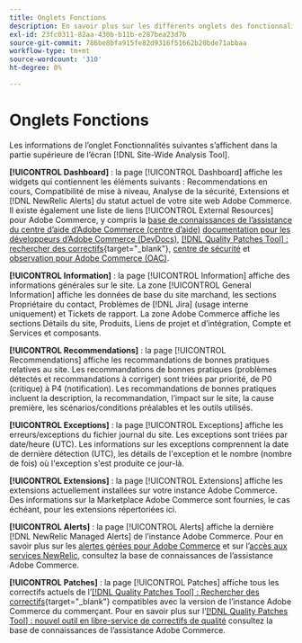 ```yaml
---
title: Onglets Fonctions
description: En savoir plus sur les différents onglets des fonctionnalités de  [!DNL Site-Wide Analysis Tool]
exl-id: 23fc0311-82aa-430b-b11b-e287bea23d7b
source-git-commit: 786be8bfa915fe82d9316f51662b20bde71abbaa
workflow-type: tm+mt
source-wordcount: '310'
ht-degree: 0%

---
```


# Onglets Fonctions

Les informations de l’onglet Fonctionnalités suivantes s’affichent dans la partie supérieure de l’écran [!DNL Site-Wide Analysis Tool].

**[!UICONTROL Dashboard]** : la page [!UICONTROL Dashboard] affiche les widgets qui contiennent les éléments suivants : Recommendations en cours, Compatibilité de mise à niveau, Analyse de la sécurité, Extensions et [!DNL NewRelic Alerts] du statut actuel de votre site web Adobe Commerce. Il existe également une liste de liens [!UICONTROL External Resources] pour Adobe Commerce, y compris la [base de connaissances de l’assistance du centre d’aide d’Adobe Commerce (centre d’aide)](https://experienceleague.adobe.com/docs/commerce-knowledge-base/kb/overview.html) [documentation pour les développeurs d’Adobe Commerce (DevDocs)](https://developer.adobe.com/commerce/docs/), [[!DNL Quality Patches Tool] : rechercher des correctifs](https://experienceleague.adobe.com/tools/commerce-quality-patches/index.html){target="_blank"}, [centre de sécurité](https://helpx.adobe.com/security.html) et [observation pour Adobe Commerce (OAC)](https://experienceleague.adobe.com/docs/commerce-operations/tools/observation-for-adobe-commerce/intro.html).

**[!UICONTROL Information]** : la page [!UICONTROL Information] affiche des informations générales sur le site.
La zone [!UICONTROL General Information] affiche les données de base du site marchand, les sections Propriétaire du contact, Problèmes de [!DNL Jira] (usage interne uniquement) et Tickets de rapport.
La zone Adobe Commerce affiche les sections Détails du site, Produits, Liens de projet et d’intégration, Compte et Services et composants.

**[!UICONTROL Recommendations]** : la page [!UICONTROL Recommendations] affiche les recommandations de bonnes pratiques relatives au site. Les recommandations de bonnes pratiques (problèmes détectés et recommandations à corriger) sont triées par priorité, de P0 (critique) à P4 (notification).
Les recommandations de bonnes pratiques incluent la description, la recommandation, l’impact sur le site, la cause première, les scénarios/conditions préalables et les outils utilisés.

**[!UICONTROL Exceptions]** : la page [!UICONTROL Exceptions] affiche les erreurs/exceptions du fichier journal du site. Les exceptions sont triées par date/heure (UTC).
Les informations sur les exceptions comprennent la date de dernière détection (UTC), les détails de l&#39;exception et le nombre (nombre de fois) où l&#39;exception s&#39;est produite ce jour-là.

**[!UICONTROL Extensions]** : la page [!UICONTROL Extensions] affiche les extensions actuellement installées sur votre instance Adobe Commerce. Des informations sur la Marketplace Adobe Commerce sont fournies, le cas échéant, pour les extensions répertoriées ici.

**[!UICONTROL Alerts]** : la page [!UICONTROL Alerts] affiche la dernière [!DNL NewRelic Managed Alerts] de l’instance Adobe Commerce. Pour en savoir plus sur les [alertes gérées pour Adobe Commerce](https://experienceleague.adobe.com/docs/commerce-knowledge-base/kb/support-tools/managed-alerts/managed-alerts-for-magento-commerce.html) et sur l’[accès aux services NewRelic](https://experienceleague.adobe.com/docs/commerce-knowledge-base/kb/faq/access-new-relic-services.html), consultez la base de connaissances de l’assistance Adobe Commerce.

**[!UICONTROL Patches]** : la page [!UICONTROL Patches] affiche tous les correctifs actuels de l’[[!DNL Quality Patches Tool] : Rechercher des correctifs](https://experienceleague.adobe.com/tools/commerce-quality-patches/index.html){target="_blank"} compatibles avec la version de l’instance Adobe Commerce du commerçant. Pour en savoir plus sur l’[[!DNL Quality Patches Tool] : nouvel outil en libre-service de correctifs de qualité](https://experienceleague.adobe.com/docs/commerce-knowledge-base/kb/announcements/commerce-announcements/magento-quality-patches-released-new-tool-to-self-serve-quality-patches.html) consultez la base de connaissances de l’assistance Adobe Commerce.
